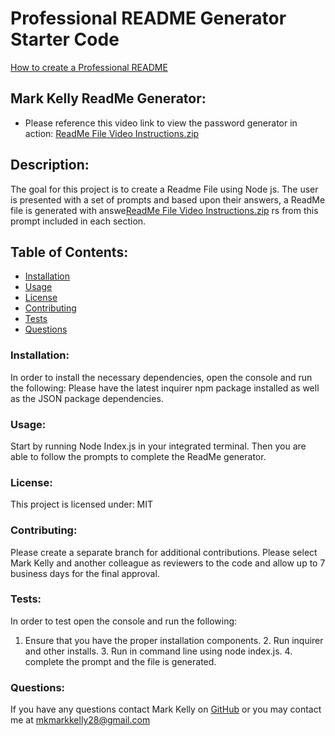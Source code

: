 # Professional README Generator Starter Code

[How to create a Professional README](https://coding-boot-camp.github.io/full-stack/github/professional-readme-guide)

## Mark Kelly ReadMe Generator:
* Please reference this video link to view the password generator in action: 
[ReadMe File Video Instructions.zip](https://github.com/Mark55Kelly/Module-9---Challenge/files/9532065/ReadMe.File.Video.Instructions.zip)
## Description:
The goal for this project is to create a Readme File using Node js. The user is presented with a set of prompts and based upon their answers, a ReadMe file is generated with answe[ReadMe File Video Instructions.zip](https://github.com/Mark55Kelly/Module-9---Challenge/files/9532064/ReadMe.File.Video.Instructions.zip)
rs from this prompt included in each section. 
## Table of Contents: 
* [Installation](#installation)
* [Usage](#usage)
* [License](#license)
* [Contributing](#contributing)
* [Tests](#tests)
* [Questions](#questions)
### Installation: 
In order to install the necessary dependencies, open the console and run the following: 
Please have the latest inquirer npm package installed as well as the JSON package dependencies. 
### Usage:
Start by running Node Index.js in your integrated terminal. Then you are able to follow the prompts to complete the ReadMe generator. 
### License:
This project is licensed under:
MIT
### Contributing:
Please create a separate branch for additional contributions. Please select Mark Kelly and another colleague as reviewers to the code and allow up to 7 business days for the final approval. 
### Tests:
In order to test open the console and run the following:
1. Ensure that you have the proper installation components. 2. Run inquirer and other installs. 3. Run in command line using node index.js. 4. complete the prompt and the file is generated. 
### Questions:
If you have any questions contact Mark Kelly on [GitHub](https://github.com/Mark55kelly) or you may contact me at mkmarkkelly28@gmail.com
